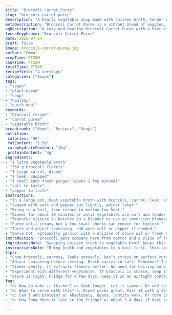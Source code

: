 ```yaml
---
title: "Broccoli Carrot Puree"
slug: "broccoli-carrot-puree"
description: "A hearty vegetable soup made with chicken broth, tender broccoli florets, and sweet carrot pieces. Onion adds depth while seasoning with salt and pepper enhances flavors. Cooked till soft, blended to creamy texture. Slightly adjusted quantities, replaced onion with leek and chicken broth with vegetable broth for a lighter touch. Added a hint of ginger for warmth. Total cook time around 50 minutes. Serves 4."
metaDescription: "Broccoli Carrot Puree is a vibrant blend of veggies, ginger warmth, and vegetable broth. A light, nourishing dish ready in under an hour."
ogDescription: "A cozy and healthy Broccoli Carrot Puree with a hint of ginger for warmth and depth. Perfect starter or light meal. Simple and delicious."
focusKeyphrase: "Broccoli Carrot Puree"
date: 2025-07-24
draft: false
image: broccoli-carrot-puree.jpg
author: "Emma"
prepTime: PT25M
cookTime: PT25M
totalTime: PT50M
recipeYield: "4 servings"
categories: ["Soups"]
tags:
- "vegan"
- "plant-based"
- "soup"
- "healthy"
- "quick meal"
keywords:
- "broccoli recipe"
- "carrot puree"
- "vegetable broth"
breadcrumb: ["Home", "Recipes", "Soups"]
nutrition: 
 calories: "90"
 fatContent: "1.5g"
 carbohydrateContent: "10g"
 proteinContent: "4g"
ingredients:
- "1 litre vegetable broth"
- "350 g broccoli florets"
- "1 large carrot, diced"
- "1 leek, chopped"
- "1 small knob fresh ginger (about 1 tsp minced)"
- "salt to taste"
- "pepper to taste"
instructions:
- "In a large pot, heat vegetable broth with broccoli, carrot, leek, and ginger."
- "Season with salt and pepper but lightly, adjust later."
- "Bring to a boil, then reduce to medium-low heat."
- "Simmer for about 20 minutes or until vegetables are soft and tender."
- "Transfer mixture in batches to a blender or use an immersion blender directly in pot."
- "Puree until creamy but a few small chunks can remain for texture."
- "Taste and adjust seasoning, add more salt or pepper if needed."
- "Serve hot, optionally garnish with a drizzle of olive oil or fresh herbs."
introduction: "Broccoli gets company here from carrot and a slice of leek. Vegetable broth swaps out the chicken for something lighter, fresher. Ginger nicks in for a bit of heat, nothing overwhelming. Chop up everything roughly, no fuss. Simmering until soft. Blending smooth or almost smooth; texture is flexible. That edge of warmth from ginger lifts the earthy greens and sweet carrot. No cream, no dairy. Just plant power simmered to homely thickness. Salt and pepper play the final note, not to drown but coax what’s there. Chill if you want, or straight off the stove. Easy, simple, good for a quick starter or light meal."
ingredientsNote: "Swapping chicken stock to vegetable broth keeps this vegan-friendly and lighter. The broccoli quantity is slightly bumped but with the carrot addition, the flavor balances bitter and sweet. Leek replaces onion for a milder, sweeter oniony-ness without overpowering. Fresh ginger brings a subtle background spice, warming but not sharp — peel and mince finely to disperse evenly. Adjust salt after blending as the broth can vary in saltiness. This can be varied with other veggies like zucchini or cauliflower if broccoli is scarce. Keeps well in fridge for a couple of days, tastes better reheated with a splash of broth or water."
instructionsNote: "Bring broth and vegetables to a boil first, then lower heat — gentle simmer extracts flavor without breaking down texture too violently. Cooking for about 20-25 minutes will soften the broccoli and carrot enough for blending. Using a blender in batches avoids splashes, but immersion blenders make it easier directly in pot. Blend until mostly smooth but leaving some small bits can give texture and interest. After blending, taste carefully before adding salt and pepper again — seasoning can get muted or enhanced after blending. Serve immediately or cool quickly and refrigerate. Garnish with olive oil, fresh herbs like parsley or chives for extra color and flavor punch."
tips:
- "Chop broccoli, carrots, leeks unevenly. Don’t stress on perfect cuts. More texture. Less uniformity adds charm. Use fresh ginger. Peel it fine."
- "Adjust seasoning before serving. Broth varies in salt. Remember? Taste after you blend. Go light, then add more. Avoid salting too much too early."
- "Simmer gently. It extracts flavors better. No need for boiling hard. Soft vegetables make for smooth puree. 20 minutes max, but check."
- "Experiment with different vegetables. If broccoli is scarce, swap it out. Zucchini, cauliflower work. Change things up based on what’s fresh."
- "Store it right. Fridge for a few days. Keep it in an airtight container. Or freeze in portions for future meals. Just add liquid when reheating."
faq:
- "q: How to make it thicker? a: Cook longer. Let it simmer. Or add less broth to begin with. It thickens when cooled. Adjust as needed."
- "q: What to serve with this? a: Bread works great. Pair it with a salad. Or a sprinkle of nuts on top for crunch. Options are diverse."
- "q: Can I add protein? a: Absolutely. Beans, lentils work. Or tofu cubes blended in. Give it substance if desired. Check balances in taste."
- "q: How long does it last in the fridge? a: About 3-4 days if kept sealed. Reheat gently, add splash of broth if too thick. Keep simple."

---
```

